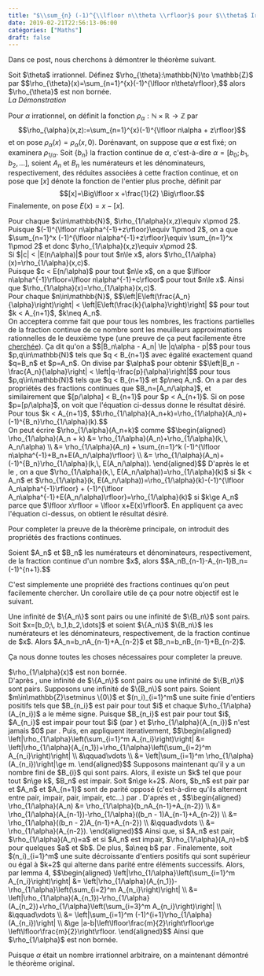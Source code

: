 ```yaml
---
title: "$\\sum_{n} (-1)^{\\lfloor n\\theta \\rfloor}$ pour $\\theta$ Irrationnel"
date: 2019-02-21T22:56:13-06:00
catégories: ["Maths"]
draft: false
---
```


Dans ce post, nous cherchons à démontrer le théorème suivant.

<span class="theorem" id="thm1">
	Soit $\theta$ irrationnel. Définez $\rho_{\theta}:\mathbb{N}\to \mathbb{Z}$ par
	$$\rho_{\theta}(x)=\sum_{n=1}^{x}(-1)^{\lfloor n\theta\rfloor},$$
	alors $\rho_{\theta}$ est non bornée.
</span>

<!--more-->

<div class="strike">
	<span><i>La Démonstration</i></span>
</div>

Pour $\alpha$ irrationnel, on définit la fonction $\rho_{\alpha}:\mathbb{N}\times\mathbb{R}\to\mathbb{Z}$ par
$$\rho_{\alpha}(x,z):=\sum_{n=1}^{x}(-1)^{\lfloor n\alpha + z\rfloor}$$
et on pose $\rho_{\alpha}(x)=\rho_{\alpha}(x,0)$.
Dorénavant, on suppose que $\alpha$ est fixé; on examinera $\rho_{1/\alpha}$. Soit $\{b_n\}$ la fraction continue de $\alpha$, c'est-à-dire $\alpha=[b_0;\,b_1,b_2,\dots]$, soient $A_n$ et $B_n$ les numérateurs et les dénominateurs, respectivement, des réduites associées à cette fraction continue, et on pose que $[x]$ dénote la fonction de l'entier plus proche, définit par
$$[x]=\Big\lfloor x +\frac{1}{2} \Big\rfloor.$$
Finalemente, on pose $E(x)=x-[x]$.


<div class="lemma" id="lemma1">
	Pour chaque $x\in\mathbb{N}$, $\rho_{1/\alpha}(x,z)\equiv x\pmod 2$.
</div>

<div class="proof">
	Puisque $(-1)^{\lfloor n\alpha^{-1}+z\rfloor}\equiv 1\pmod 2$, on a que $\sum_{n=1}^x (-1)^{\lfloor n\alpha^{-1}+z\rfloor}\equiv \sum_{n=1}^x 1\pmod 2$ et donc $\rho_{1/\alpha}(x,z)\equiv x\pmod 2$.
</div>

<div class="lemma" id="lemma2">
	Si $|c| < |E(n/\alpha)|$ pour tout $n\le x$, alors $\rho_{1/\alpha}(x)=\rho_{1/\alpha}(x,c)$.
</div>

<div class="proof">
	Puisque $c < E(n/\alpha)$ pour tout $n\le x$, on a que $\lfloor n\alpha^{-1}\rfloor=\lfloor n\alpha^{-1}+c\rfloor$ pour tout $n\le x$. Ainsi que $\rho_{1/\alpha}(x)=\rho_{1/\alpha}(x,c)$.
</div>

<div class="lemma" id="lemma3">
	Pour chaque $n\in\mathbb{N}$,
	$$\left|E\left(\frac{A_n}{\alpha}\right)\right| < \left|E\left(\frac{k}{\alpha}\right)\right| $$
	pour tout $k < A_{n+1}$, $k\neq A_n$.
</div>

<div class="proof">
	On acceptera comme fait que pour tous les nombres, les fractions partielles de la fraction continue de ce nombre sont les meuilleurs approximations rationnelles de le deuxième type (une preuve de ça peut facilemente être <a href="https://proofwiki.org/wiki/Convergents_are_Best_Approximations">cherchée</a>). Ça dit qu'on a
	$$|B_n\alpha - A_n| \le |q\alpha - p|$$
	pour tous $p,q\in\mathbb{N}$ tels que $q < B_{n+1}$ avec égalité exactement quand $q=B_n$ et $p=A_n$. On divise par $\alpha$ pour obtenir
	$$\left|B_n - \frac{A_n}{\alpha}\right| < \left|q-\frac{p}{\alpha}\right|$$
	pour tous $p,q\in\mathbb{N}$ tels que $q < B_{n+1}$ et $p\neq A_n$. On a par des propriétés des fractions continues que $B_n=[A_n/\alpha]$, et similairement que $[p/\alpha] < B_{n+1}$ pour $p < A_{n+1}$. Si on pose $p=[p/\alpha]$, on voit que l'équation ci-dessus donne le résultat désiré.
</div>

<div class="lemma" id="lemma4">
	Pour tous $k < A_{n+1}$,
	$$\rho_{1/\alpha}(A_n+k)=\rho_{1/\alpha}(A_n)+(-1)^{B_n}\rho_{1/\alpha}(k).$$
</div>

<div class="proof">
	On peut écrire $\rho_{1/\alpha}(A_n+k)$ comme
	$$\begin{aligned}
	\rho_{1/\alpha}(A_n + k) &= \rho_{1/\alpha}(A_n)+\rho_{1/\alpha}(k,\, A_n/\alpha) \\
	&= \rho_{1/\alpha}(A_n) + \sum_{n=1}^k (-1)^{\lfloor n\alpha^{-1}+B_n+E(A_n/\alpha)\rfloor} \\
	&= \rho_{1/\alpha}(A_n)+(-1)^{B_n}\rho_{1/\alpha}(k,\, E(A_n/\alpha)).
	\end{aligned}$$
	D'après le <eq-ref refid="lemma2"></eq-ref> et le <eq-ref refid="lemma3"></eq-ref>, on a que $\rho_{1/\alpha}(k,\, E(A_n/\alpha))=\rho_{1/\alpha}(k)$ si $k < A_n$ et $\rho_{1/\alpha}(k, E(A_n/\alpha))=\rho_{1/\alpha}(k)-(-1)^{\lfloor A_n\alpha^{-1}\rfloor} + (-1)^{\lfloor A_n\alpha^{-1}+E(A_n/\alpha)\rfloor}=\rho_{1/\alpha}(k)$ si $k\ge A_n$ parce que $\lfloor x\rfloor = \lfloor x+E(x)\rfloor$. En appliquent ça avec l'équation ci-dessus, on obtient le résultat désiré.
</div>

Pour completer la preuve de la théorème principale, on introduit des propriétés des fractions continues.

<div class="proposition" id="prop1">
	Soient $A_n$ et $B_n$ les numérateurs et dénominateurs, respectivement, de la fraction continue d'un nombre $x$, alors
	$$A_nB_{n-1}-A_{n-1}B_n=(-1)^{n+1}.$$
</div>

C'est simplemente une propriété des fractions continues qu'on peut facilemente chercher. Un corollaire utile de ça pour notre objectif est le suivant.

<div class="corollary" id="cor1">
	Une infinité de $\{A_n\}$ sont pairs ou une infinité de $\{B_n\}$ sont pairs.
</div>

<div class="proposition" id="prop2">
	Soit $x=[b_0;\, b_1,b_2,\dots]$ et soient $\{A_n\}$ $\{B_n\}$ les numérateurs et les dénominateurs, respectivement, de la fraction continue de $x$. Alors $A_n=b_nA_{n-1}+A_{n-2}$ et $B_n=b_nB_{n-1}+B_{n-2}$.
</div>

Ça nous donne toutes les choses nécessaires pour completer la preuve.

<div class="theorem" id="thm2">
	$\rho_{1/\alpha}(x)$ est non bornée.
</div>

<div class="proof">
	D'après <eq-ref refid="cor1"></eq-ref>, une infinité de $\{A_n\}$ sont pairs ou une infinité de $\{B_n\}$ sont pairs. Supposons une infinité de $\{B_n\}$ sont pairs. Soient $m\in\mathbb{Z}\setminus \{0\}$ et $(n_i)_{i=1}^m$ une suite finie d'entiers positifs tels que $B_{n_i}$ est pair pour tout $i$ et chaque $\rho_{1/\alpha}(A_{n_i})$ a le même signe. Puisque $B_{n_i}$ est pair pour tout $i$, $A_{n_i}$ est impair pour tout $i$ (par <eq-ref refid="prop1"></eq-ref>) et $\rho_{1/\alpha}(A_{n_i})$ n'est jamais $0$ par <eq-ref refid="lemma1"></eq-ref>. Puis, en appliquent <eq-ref refid="lemma4"></eq-ref> iterativement,
	$$\begin{aligned}
	\left|\rho_{1/\alpha}\left(\sum_{i=1}^m A_{n_i}\right)\right| &= \left|\rho_{1/\alpha}(A_{n_1})+\rho_{1/\alpha}\left(\sum_{i=2}^m A_{n_i}\right)\right| \\
	&\qquad\vdots \\
	&= \left|\sum_{i=1}^m \rho_{1/\alpha}(A_{n_i})\right|\ge m.
	\end{aligned}$$
	Supposons maintenant qu'il y a un nombre fini de $B_{i}$ qui sont pairs. Alors, il existe un $k$ tel que pour tout $n\ge k$, $B_n$ est impair. Soit $n\ge k+2$. Alors, $b_n$ est pair par <eq-ref refid="prop2"></eq-ref> et $A_n$ et $A_{n+1}$ sont de parité opposé (c'est-à-dire qu'ils alternent entre pair, impair, pair, impair, etc...) par <eq-ref refid="prop1"></eq-ref>. D'après <eq-ref refid="prop2"></eq-ref> et <eq-ref refid="lemma4"></eq-ref>,
	$$\begin{aligned}
	\rho_{1/\alpha}(A_n) &= \rho_{1/\alpha}(b_nA_{n-1}+A_{n-2}) \\
	&= \rho_{1/\alpha}(A_{n-1})-\rho_{1/\alpha}((b_n - 1)A_{n-1}+A_{n-2}) \\
	&= \rho_{1/\alpha}((b_n - 2)A_{n-1}+A_{n-2}) \\
	&\qquad\vdots \\
	&= \rho_{1/\alpha}(A_{n-2}).
	\end{aligned}$$
	Ainsi que, si $A_n$ est pair, $\rho_{1/\alpha}(A_n)=a$ et si $A_n$ est impair, $\rho_{1/\alpha}(A_n)=b$ pour quelques $a$ et $b$. De plus, $a\neq b$ par <eq-ref refid="lemma1"></eq-ref>. Finalemente, soit $(n_i)_{i=1}^m$ une suite décroissante d'entiers positifs qui sont supérieur ou égal à $k+2$ qui alterne dans parité entre éléments successifs. Alors, par lemma 4,
	$$\begin{aligned}
	\left|\rho_{1/\alpha}\left(\sum_{i=1}^m A_{n_i}\right)\right| &= \left|\rho_{1/\alpha}(A_{n_1})-\rho_{1/\alpha}\left(\sum_{i=2}^m A_{n_i}\right)\right| \\
	&= \left|\rho_{1/\alpha}(A_{n_1})-\rho_{1/\alpha}(A_{n_2})+\rho_{1/\alpha}\left(\sum_{i=3}^m A_{n_i}\right)\right| \\
	&\qquad\vdots \\
	&= \left|\sum_{i=1}^m (-1)^{i+1}\rho_{1/\alpha}(A_{n_i})\right| \\
	&\ge |a-b|\left\lfloor\frac{m}{2}\right\rfloor\ge \left\lfloor\frac{m}{2}\right\rfloor.
	\end{aligned}$$
	Ainsi que $\rho_{1/\alpha}$ est non bornée.
</div>

Puisque $\alpha$ était un nombre irrationnel arbitraire, on a maintenant démontré le théorème original.
